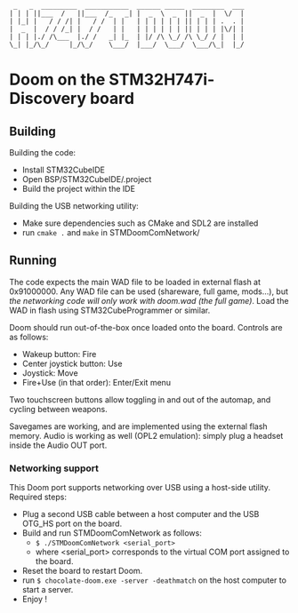 
```
 _   _  _________  ___________  ______ _____  ________  ___
| | | ||___  /   ||___  /_   _| |  _  \  _  ||  _  |  \/  |
| |_| |   / / /| |   / /  | |   | | | | | | || | | | .  . |
|  _  |  / / /_| |  / /   | |   | | | | | | || | | | |\/| |
| | | |./ /\___  |./ /   _| |_  | |/ /\ \_/ /\ \_/ / |  | |
\_| |_/\_/     |_/\_/    \___/  |___/  \___/  \___/\_|  |_/
 ```

# Doom on the STM32H747i-Discovery board
## Building

Building the code:
- Install STM32CubeIDE
- Open BSP/STM32CubeIDE/.project
- Build the project within the IDE

Building the USB networking utility:
- Make sure dependencies such as CMake and SDL2 are installed
- run `cmake .` and `make` in STMDoomComNetwork/


## Running

The code expects the main WAD file to be loaded in external flash at 0x91000000. Any WAD file can be used (shareware, full game, mods...), but *the networking code will only work with doom.wad (the full game)*.
Load the WAD in flash using STM32CubeProgrammer or similar.

Doom should run out-of-the-box once loaded onto the board. 
Controls are as follows:
* Wakeup button: Fire
* Center joystick button: Use
* Joystick: Move
* Fire+Use (in that order): Enter/Exit menu

Two touchscreen buttons allow toggling in and out of the automap, and cycling between weapons. 

Savegames are working, and are implemented using the external flash memory.
Audio is working as well (OPL2 emulation): simply plug a headset inside the Audio OUT port.

### Networking support
This Doom port supports networking over USB using a host-side utility.
Required steps: 
* Plug a second USB cable between a host computer and the USB OTG_HS port on the board.
* Build and run STMDoomComNetwork as follows:
	* `$ ./STMDoomComNetwork <serial_port>`
	* where <serial_port> corresponds to the virtual COM port assigned to the board.
* Reset the board to restart Doom.
* run `$ chocolate-doom.exe -server -deathmatch` on the host computer to start a server.
* Enjoy !

